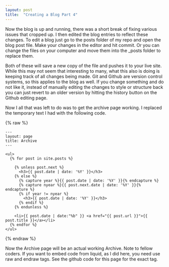 ```yaml
---
layout: post
title:  "Creating a Blog Part 4"
---
```



Now the blog is up and running, there was a short break of fixing various issues that cropped up.  I then edited the blog entries to reflect these changes.  To edit a blog just go to the posts folder of my repo and open the blog post file.  Make your changes in the editor and hit commit.  Or you can change the files on your computer and move them into the _posts folder to replace them.  

Both of these will save a new copy of the file and pushes it to your live site.  While this may not seem that interesting to many, what this also is doing is keeping track of all changes being made.  Git and Github are version control systems, so this applies to the blog as well.  If you change something and do not like it, instead of manually editing the changes to style or structure back you can just revert to an older version by hitting the history button on the Github editing page.

Now I all that was left to do was to get the archive page working.  I replaced the temporary text I had with the following code.


{% raw %}
```
---
layout: page
title: Archive
---

<ul>
  {% for post in site.posts %}

    {% unless post.next %}
      <h3>{{ post.date | date: '%Y' }}</h3>
    {% else %}
      {% capture year %}{{ post.date | date: '%Y' }}{% endcapture %}
      {% capture nyear %}{{ post.next.date | date: '%Y' }}{% endcapture %}
      {% if year != nyear %}
        <h3>{{ post.date | date: '%Y' }}</h3>
      {% endif %}
    {% endunless %}

    <li>{{ post.date | date:"%b" }} <a href="{{ post.url }}">{{ post.title }}</a></li>
  {% endfor %}
</ul>

```
{% endraw %}

Now the Archive page will be an actual working Archive.  Note to fellow coders. If you want to embed code from liquid, as I did here, you need use raw and endraw tags.  See the github code for this page for the exact tag.



